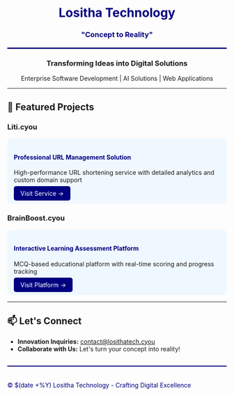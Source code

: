 <div align="center">
  <h1 style="color: #000080;">Lositha Technology</h1>
  <h3 style="color: #000080;">"Concept to Reality"</h3>
  
  <div style="height: 3px; background-color: #000080; margin: 20px 0;"></div>

  ### Transforming Ideas into Digital Solutions
  Enterprise Software Development | AI Solutions | Web Applications
</div>

---

## 🚀 Featured Projects

### Liti.cyou
<div style="background-color: #f0f8ff; padding: 15px; border-radius: 8px; margin: 15px 0;">
  <h4 style="color: #000080;">Professional URL Management Solution</h4>
  <p>High-performance URL shortening service with detailed analytics and custom domain support</p>
  <a href="https://liti.cyou" style="background-color: #000080; color: white; padding: 8px 15px; border-radius: 5px; text-decoration: none;">Visit Service →</a>
</div>

### BrainBoost.cyou
<div style="background-color: #f0f8ff; padding: 15px; border-radius: 8px; margin: 15px 0;">
  <h4 style="color: #000080;">Interactive Learning Assessment Platform</h4>
  <p>MCQ-based educational platform with real-time scoring and progress tracking</p>
  <a href="https://brainboost.cyou" style="background-color: #000080; color: white; padding: 8px 15px; border-radius: 5px; text-decoration: none;">Visit Platform →</a>
</div>

---

## 📫 Let's Connect
- **Innovation Inquiries:** contact@losithatech.cyou
- **Collaborate with Us:** Let's turn your concept into reality!

<div style="margin-top: 30px; padding: 20px 0; border-top: 2px solid #000080;">
  <p style="color: #000080;">© $(date +%Y) Lositha Technology - Crafting Digital Excellence</p>
</div>
